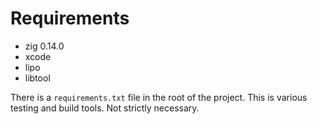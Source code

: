 # Requirements
- zig 0.14.0
- xcode
- lipo
- libtool

There is a `requirements.txt` file in the root of the project. This is various testing and build
tools. Not strictly necessary.

